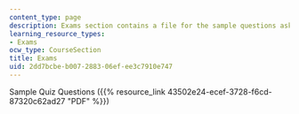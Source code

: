 ```yaml
---
content_type: page
description: Exams section contains a file for the sample questions asked in the exam.
learning_resource_types:
- Exams
ocw_type: CourseSection
title: Exams
uid: 2dd7bcbe-b007-2883-06ef-ee3c7910e747
---
```


Sample Quiz Questions ({{% resource_link 43502e24-ecef-3728-f6cd-87320c62ad27 "PDF" %}})